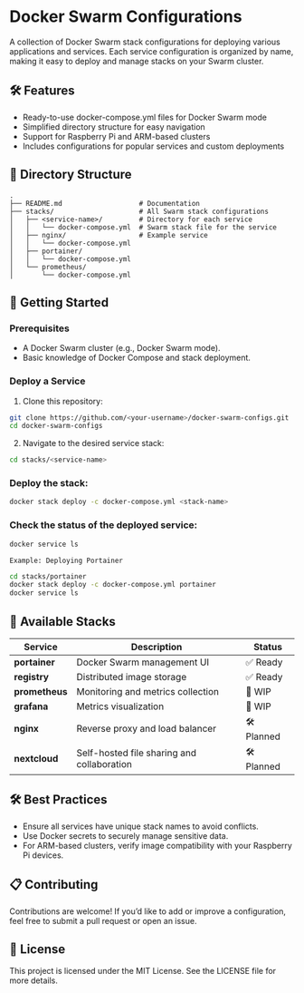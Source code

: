 # Docker Swarm Configurations
A collection of Docker Swarm stack configurations for deploying various applications and services. Each service configuration is organized by name, making it easy to deploy and manage stacks on your Swarm cluster.

## 🛠 Features
* Ready-to-use docker-compose.yml files for Docker Swarm mode
* Simplified directory structure for easy navigation
* Support for Raspberry Pi and ARM-based clusters
* Includes configurations for popular services and custom deployments

## 📂 Directory Structure
```
.
├── README.md                   # Documentation
├── stacks/                     # All Swarm stack configurations
│   ├── <service-name>/         # Directory for each service
│   │   └── docker-compose.yml  # Swarm stack file for the service
│   ├── nginx/                  # Example service
│   │   └── docker-compose.yml
│   ├── portainer/
│   │   └── docker-compose.yml
│   └── prometheus/
│       └── docker-compose.yml
```

## 🚀 Getting Started
### Prerequisites
* A Docker Swarm cluster (e.g., Docker Swarm mode).
* Basic knowledge of Docker Compose and stack deployment.

### Deploy a Service
1. Clone this repository:

```bash
git clone https://github.com/<your-username>/docker-swarm-configs.git
cd docker-swarm-configs
```
2. Navigate to the desired service stack:

```bash
cd stacks/<service-name>
```

### Deploy the stack:

```bash
docker stack deploy -c docker-compose.yml <stack-name>
```
### Check the status of the deployed service:

```bash
docker service ls
```

`Example: Deploying Portainer`

```bash
cd stacks/portainer
docker stack deploy -c docker-compose.yml portainer
docker service ls
```
## 🧩 Available Stacks

| Service             | Description                                   | Status  |
|---------------------|-----------------------------------------------|---------|
| **portainer**       | Docker Swarm management UI                    | ✅ Ready |
| **registry**        | Distributed image storage                     | ✅ Ready |
| **prometheus**      | Monitoring and metrics collection             | 🚧 WIP  |
| **grafana**         | Metrics visualization                         | 🚧 WIP  |
| **nginx**           | Reverse proxy and load balancer               | 🛠 Planned |
| **nextcloud**       | Self-hosted file sharing and collaboration    | 🛠 Planned |



## 🛠 Best Practices
* Ensure all services have unique stack names to avoid conflicts.
* Use Docker secrets to securely manage sensitive data.
* For ARM-based clusters, verify image compatibility with your Raspberry Pi devices.

## 📋 Contributing
Contributions are welcome! If you’d like to add or improve a configuration, feel free to submit a pull request or open an issue.

## 📄 License
This project is licensed under the MIT License. See the LICENSE file for more details.
